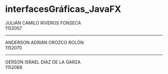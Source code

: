 # interfacesGráficas_JavaFX
JULIÁN CAMILO RIVEROS FONSECA       
1152057
__________________________________________
ANDERSON ADRIÁN OROZCO ROLÓN        
1152070
__________________________________________
GERSON ISRAEL DIAZ DE LA GARZA      
1152068
